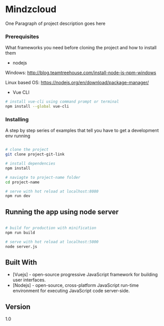 # Mindzcloud

One Paragraph of project description goes here

### Prerequisites

What frameworks you need before cloning the project and how to install them


* nodejs

Windows:
http://blog.teamtreehouse.com/install-node-js-npm-windows

Linux based OS:
https://nodejs.org/en/download/package-manager/

* Vue CLI

``` bash
# install vue-cli using command prompt or terminal
npm install --global vue-cli

```

### Installing

A step by step series of examples that tell you have to get a development env running

``` bash

# clone the project
git clone project-git-link

# install dependencies
npm install

# naviagte to project-name folder
cd project-name

# serve with hot reload at localhost:8080
npm run dev

```

## Running the app using node server

``` bash

# build for production with minification
npm run build

# serve with hot reload at localhost:5000
node server.js

```
## Built With

* [Vuejs] - open-source progressive JavaScript framework for building user interfaces.
* [Nodejs] - open-source, cross-platform JavaScript run-time environment for executing JavaScript code server-side.

## Version

1.0
